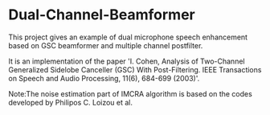 # Dual-Channel-Beamformer
This project gives an example of dual microphone speech enhancement based on GSC beamformer and multiple channel postfilter. 

It is an implementation of the paper 'I. Cohen, Analysis of Two-Channel Generalized Sidelobe Canceller (GSC) With Post-Filtering. IEEE Transactions on Speech and Audio Processing, 11(6), 684-699 (2003)'.

Note:The noise estimation part of IMCRA algorithm is based on the codes developed by Philipos C. Loizou et al.
